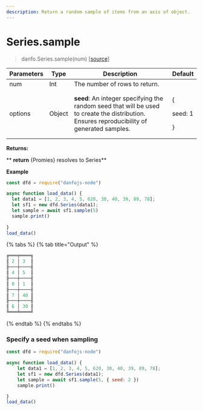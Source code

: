 ```yaml
---
description: Return a random sample of items from an axis of object.
---
```


# Series.sample

> danfo.Series.sample(num)   \[[source](https://github.com/opensource9ja/danfojs/blob/master/danfojs/src/core/series.js#L98)]

| Parameters | Type   | Description                                                                                                                                  | Default                        |
| ---------- | ------ | -------------------------------------------------------------------------------------------------------------------------------------------- | ------------------------------ |
| num        | Int    | The number of rows to return.                                                                                                                |                                |
| options    | Object | **seed**: An integer specifying the random seed that will be used to create the distribution. Ensures reproducibility of generated samples.  | <p>{</p><p>seed: 1</p><p>}</p> |

**Returns:**

**       **return** {Promies} resolves to Series**

**Example**

```javascript
const dfd = require("danfojs-node")

async function load_data() {
  let data1 = [1, 2, 3, 4, 5, 620, 30, 40, 39, 89, 78];
  let sf1 = new dfd.Series(data1);
  let sample = await sf1.sample(5)
  sample.print()
  
}
load_data()
```

{% tabs %}
{% tab title="Output" %}
```javascript
╔═══╤════╗
║ 2 │ 3  ║
╟───┼────╢
║ 4 │ 5  ║
╟───┼────╢
║ 0 │ 1  ║
╟───┼────╢
║ 7 │ 40 ║
╟───┼────╢
║ 6 │ 30 ║
╚═══╧════╝
```
{% endtab %}
{% endtabs %}

### Specify a seed when sampling

```javascript
const dfd = require("danfojs-node")

async function load_data() {
    let data1 = [1, 2, 3, 4, 5, 620, 30, 40, 39, 89, 78];
    let sf1 = new dfd.Series(data1);
    let sample = await sf1.sample(5, { seed: 2 })
    sample.print()

}
load_data()

```
